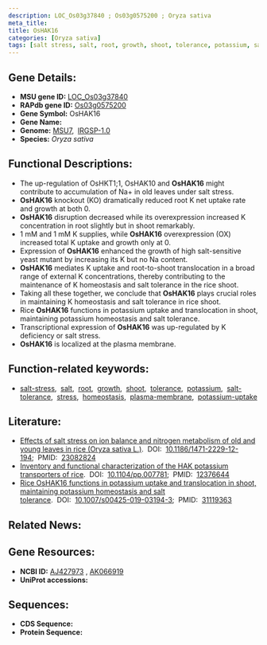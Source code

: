 ```yaml
---
description: LOC_Os03g37840 ; Os03g0575200 ; Oryza sativa
meta_title:
title: OsHAK16
categories: [Oryza sativa]
tags: [salt stress, salt, root, growth, shoot, tolerance, potassium, salt tolerance, stress, homeostasis, plasma membrane, potassium uptake]
---
```


## Gene Details:
- **MSU gene ID:** [LOC_Os03g37840](http://rice.uga.edu/cgi-bin/ORF_infopage.cgi?orf=LOC_Os03g37840)  
- **RAPdb gene ID:** [Os03g0575200](https://rapdb.dna.affrc.go.jp/locus/?name=Os03g0575200)  
- **Gene Symbol:** OsHAK16
- **Gene Name:**
- **Genome:**  [MSU7](http://rice.uga.edu/),&nbsp;&nbsp;[IRGSP-1.0](https://rapdb.dna.affrc.go.jp/download/irgsp1.html)
- **Species:** *Oryza sativa*

## Functional Descriptions:
   - The up-regulation of OsHKT1;1, OsHAK10 and **OsHAK16** might contribute to accumulation of Na+ in old leaves under salt stress.
   - **OsHAK16** knockout (KO) dramatically reduced root K net uptake rate and growth at both 0.
   - **OsHAK16** disruption decreased while its overexpression increased K concentration in root slightly but in shoot remarkably.
   - 1 mM and 1 mM K supplies, while **OsHAK16** overexpression (OX) increased total K uptake and growth only at 0.
   - Expression of **OsHAK16** enhanced the growth of high salt-sensitive yeast mutant by increasing its K but no Na content.
   - **OsHAK16** mediates K uptake and root-to-shoot translocation in a broad range of external K concentrations, thereby contributing to the maintenance of K homeostasis and salt tolerance in the rice shoot.
   - Taking all these together, we conclude that **OsHAK16** plays crucial roles in maintaining K homeostasis and salt tolerance in rice shoot.
   - Rice **OsHAK16** functions in potassium uptake and translocation in shoot, maintaining potassium homeostasis and salt tolerance.
   - Transcriptional expression of **OsHAK16** was up-regulated by K deficiency or salt stress.
   - **OsHAK16** is localized at the plasma membrane.

## Function-related keywords:
   - [salt-stress](/tags/salt-stress/),&nbsp;&nbsp;[salt](/tags/salt/),&nbsp;&nbsp;[root](/tags/root/),&nbsp;&nbsp;[growth](/tags/growth/),&nbsp;&nbsp;[shoot](/tags/shoot/),&nbsp;&nbsp;[tolerance](/tags/tolerance/),&nbsp;&nbsp;[potassium](/tags/potassium/),&nbsp;&nbsp;[salt-tolerance](/tags/salt-tolerance/),&nbsp;&nbsp;[stress](/tags/stress/),&nbsp;&nbsp;[homeostasis](/tags/homeostasis/),&nbsp;&nbsp;[plasma-membrane](/tags/plasma-membrane/),&nbsp;&nbsp;[potassium-uptake](/tags/potassium-uptake/)

## Literature:
   - [Effects of salt stress on ion balance and nitrogen metabolism of old and young leaves in rice (Oryza sativa L.)](https://www.doi.org/10.1186/1471-2229-12-194).&nbsp;&nbsp;DOI:&nbsp;&nbsp;[10.1186/1471-2229-12-194](https://www.doi.org/10.1186/1471-2229-12-194);&nbsp;&nbsp;PMID:&nbsp;&nbsp;[23082824](https://pubmed.ncbi.nlm.nih.gov/23082824/)
   - [Inventory and functional characterization of the HAK potassium transporters of rice](https://www.doi.org/10.1104/pp.007781).&nbsp;&nbsp;DOI:&nbsp;&nbsp;[10.1104/pp.007781](https://www.doi.org/10.1104/pp.007781);&nbsp;&nbsp;PMID:&nbsp;&nbsp;[12376644](https://pubmed.ncbi.nlm.nih.gov/12376644/)
   - [Rice OsHAK16 functions in potassium uptake and translocation in shoot, maintaining potassium homeostasis and salt tolerance](https://www.doi.org/10.1007/s00425-019-03194-3).&nbsp;&nbsp;DOI:&nbsp;&nbsp;[10.1007/s00425-019-03194-3](https://www.doi.org/10.1007/s00425-019-03194-3);&nbsp;&nbsp;PMID:&nbsp;&nbsp;[31119363](https://pubmed.ncbi.nlm.nih.gov/31119363/)

## Related News:

## Gene Resources:
- **NCBI ID:**  [AJ427973](http://www.ncbi.nlm.nih.gov/nuccore/AJ427973)&nbsp;,&nbsp;[AK066919](http://www.ncbi.nlm.nih.gov/nuccore/AK066919)
- **UniProt accessions:** [](https://www.uniprot.org/uniprotkb//entry)

## Sequences:
- **CDS Sequence:**
- **Protein Sequence:**
